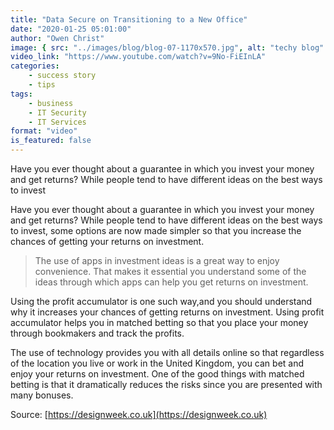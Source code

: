 ```yaml
---
title: "Data Secure on Transitioning to a New Office"
date: "2020-01-25 05:01:00"
author: "Owen Christ"
image: { src: "../images/blog/blog-07-1170x570.jpg", alt: "techy blog" }
video_link: "https://www.youtube.com/watch?v=9No-FiEInLA"
categories:
    - success story
    - tips
tags:
    - business
    - IT Security
    - IT Services
format: "video"
is_featured: false
---
```


Have you ever thought about a guarantee in which you invest your money and get returns? While people tend to have different ideas on the best ways to invest

<!-- endexcerpt -->

Have you ever thought about a guarantee in which you invest your money and get returns? While people tend to have different ideas on the best ways to invest, some options are now made simpler so that you increase the chances of getting your returns on investment.

> The use of apps in investment ideas is a great way to enjoy convenience. That makes it essential you understand some of the ideas through which apps can help you get returns on investment.

Using the profit accumulator is one such way,and you should understand why it increases your chances of getting returns on investment. Using profit accumulator helps you in matched betting so that you place your money through bookmakers and track the profits.

The use of technology provides you with all details online so that regardless of the location you live or work in the United Kingdom, you can bet and enjoy your returns on investment.
One of the good things with matched betting is that it dramatically reduces the risks since you are presented with many bonuses.

Source: [https://designweek.co.uk](https://designweek.co.uk)
